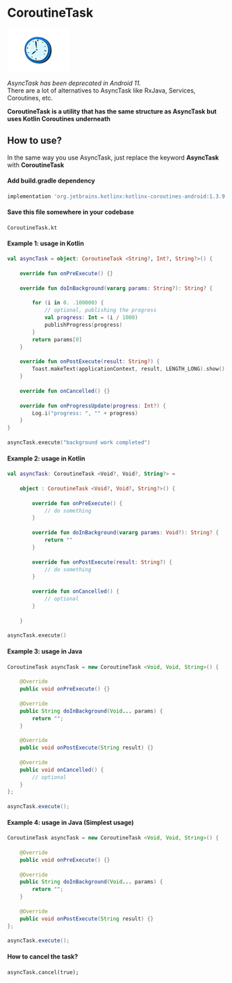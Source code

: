 # CoroutineTask 
<img src = "https://github.com/Asutosh11/CoroutineTask/blob/main/clock-image.png" height="100">

<em>AsyncTask has been deprecated in Android 11.</em> <br/>
There are a lot of alternatives to AsyncTask like RxJava, Services, Coroutines, etc.

<b>CoroutineTask is a utility that has the same structure as AsyncTask but uses Kotlin Coroutines underneath</b><br/>


## How to use? 
In the same way you use AsyncTask, just replace the keyword <b>AsyncTask</b> with <b>CoroutineTask</b>

#### Add build.gradle dependency
```groovy
implementation 'org.jetbrains.kotlinx:kotlinx-coroutines-android:1.3.9'
```

#### Save this file somewhere in your codebase
```text
CoroutineTask.kt
```

#### Example 1: usage in Kotlin

```Kotlin
val asyncTask = object: CoroutineTask <String?, Int?, String?>() {

    override fun onPreExecute() {}

    override fun doInBackground(vararg params: String?): String? {

        for (i in 0. .100000) {
            // optional, publishing the progress
            val progress: Int = (i / 1000)
            publishProgress(progress)
        }
        return params[0]
    }

    override fun onPostExecute(result: String?) {
        Toast.makeText(applicationContext, result, LENGTH_LONG).show()
    }

    override fun onCancelled() {}

    override fun onProgressUpdate(progress: Int?) {
        Log.i("progress: ", "" + progress)
    }
}

asyncTask.execute("background work completed")
```

#### Example 2: usage in Kotlin
```Kotlin
val asyncTask: CoroutineTask <Void?, Void?, String?> =

    object : CoroutineTask <Void?, Void?, String?>() {

        override fun onPreExecute() {
            // do something
        }

        override fun doInBackground(vararg params: Void?): String? {
            return ""
        }

        override fun onPostExecute(result: String?) {
            // do something
        }

        override fun onCancelled() {
            // optional
        }

    }

asyncTask.execute()
```

#### Example 3: usage in Java

```Java
CoroutineTask asyncTask = new CoroutineTask <Void, Void, String>() {

    @Override
    public void onPreExecute() {}

    @Override
    public String doInBackground(Void... params) {
        return "";
    }

    @Override
    public void onPostExecute(String result) {}

    @Override
    public void onCancelled() {
        // optional
    }
};

asyncTask.execute();
```

#### Example 4: usage in Java (Simplest usage)
```Java
CoroutineTask asyncTask = new CoroutineTask <Void, Void, String>() {

    @Override
    public void onPreExecute() {}

    @Override
    public String doInBackground(Void... params) {
        return "";
    }

    @Override
    public void onPostExecute(String result) {}
};

asyncTask.execute();
```

#### How to cancel the task?
```
asyncTask.cancel(true);
```
